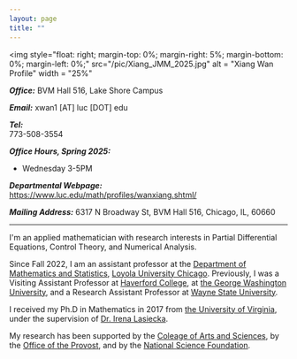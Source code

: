 ```yaml
---
layout: page
title: ""
---
```


<!---
<link rel="shortcut icon" type="image/x-icon" href="./pic/favicon.ico?">
--->


<img style="float: right; 
      margin-top: 0%;
      margin-right: 5%;
      margin-bottom: 0%;
      margin-left: 0%;" 
      src="/pic/Xiang_JMM_2025.jpg" alt = "Xiang Wan Profile" width = "25%"
>

**_Office:_**
BVM Hall 516, Lake Shore Campus

**_Email:_**
xwan1 [AT] luc [DOT] edu 

**_Tel:_**	
773-508-3554 

**_Office Hours, Spring 2025:_**
- Wednesday 3-5PM

**_Departmental Webpage:_**
[<u>https://www.luc.edu/math/profiles/wanxiang.shtml/</u>](https://www.luc.edu/math/profiles/wanxiang.shtml)

**_Mailing Address:_**
6317 N Broadway St, BVM Hall 516, Chicago, IL, 60660

***

I'm an applied mathematician with research interests in Partial Differential Equations, Control Theory, and Numerical Analysis. 

Since Fall 2022, I am an assistant professor at the [Department of Mathematics and Statistics](https://www.luc.edu/math/index.shtml), [Loyola University Chicago](https://www.luc.edu/). 
Previously, I was a Visiting Assistant Professor at [Haverford College](https://www.haverford.edu/mathematics-and-statistics), at [the George Washington University](https://math.columbian.gwu.edu/), and a Research Assistant Professor at [Wayne State University](https://clas.wayne.edu/math).

I received my Ph.D in Mathematics in 2017 from [the University of Virginia](https://math.virginia.edu/), under the supervision of [Dr. Irena Lasiecka](https://math.virginia.edu/people/il2v/).

My research has been supported by the [Coleage of Arts and Sciences](https://www.luc.edu/cas/), by the [Office of the Provost](https://www.luc.edu/academicaffairs/index.shtml), and by the [National Science Foundation](https://www.nsf.gov/).
